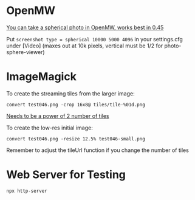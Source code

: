 # OpenMW

[You can take a spherical photo in OpenMW, works best in 0.45](https://gitlab.com/OpenMW/openmw/-/issues/7720)

Put `screenshot type = spherical 10000 5000 4096` in your settings.cfg under [Video] (maxes out at 10k pixels, vertical must be 1/2 for photo-sphere-viewer)

# ImageMagick

To create the streaming tiles from the larger image:

`convert test046.png -crop 16x8@ tiles/tile-%01d.png`

[Needs to be a power of 2 number of tiles](https://photo-sphere-viewer.js.org/guide/adapters/equirectangular-tiles.html)

To create the low-res initial image:

`convert test046.png -resize 12.5% test046-small.png`

Remember to adjust the tileUrl function if you change the number of tiles


# Web Server for Testing
`npx http-server`
